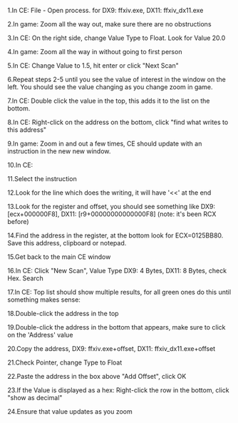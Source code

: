 1.In CE: File - Open process. for DX9: ffxiv.exe, DX11: ffxiv_dx11.exe

2.In game: Zoom all the way out, make sure there are no obstructions

3.In CE: On the right side, change Value Type to Float. Look for Value 20.0

4.In game: Zoom all the way in without going to first person

5.In CE: Change Value to 1.5, hit enter or click "Next Scan"

6.Repeat steps 2-5 until you see the value of interest in the window on the left. You should see the value changing as you change zoom in game.

7.In CE: Double click the value in the top, this adds it to the list on the bottom.

8.In CE: Right-click on the address on the bottom, click "find what writes to this address"

9.In game: Zoom in and out a few times, CE should update with an instruction in the new new window.

10.In CE:

11.Select the instruction

12.Look for the line which does the writing, it will have '<<' at the end

13.Look for the register and offset, you should see something like DX9: [ecx+000000F8], DX11: [r9+00000000000000F8] (note: it's been RCX before)

14.Find the address in the register, at the bottom look for ECX=0125BB80. Save this address, clipboard or notepad.

15.Get back to the main CE window

16.In CE: Click "New Scan", Value Type DX9: 4 Bytes, DX11: 8 Bytes, check Hex. Search

17.In CE: Top list should show multiple results, for all green ones do this until something makes sense:

18.Double-click the address in the top

19.Double-click the address in the bottom that appears, make sure to click on the 'Address' value

20.Copy the address, DX9: ffxiv.exe+offset, DX11: ffxiv_dx11.exe+offset

21.Check Pointer, change Type to Float

22.Paste the address in the box above "Add Offset", click OK

23.If the Value is displayed as a hex: Right-click the row in the bottom, click "show as decimal"

24.Ensure that value updates as you zoom
